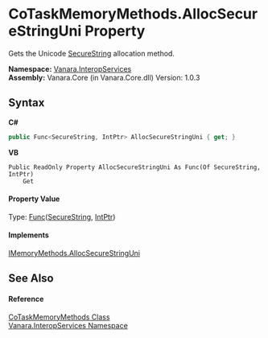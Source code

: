 # CoTaskMemoryMethods.AllocSecureStringUni Property 
 

Gets the Unicode <a href="http://msdn2.microsoft.com/en-us/library/7kt014s1" target="_blank">SecureString</a> allocation method.

**Namespace:**&nbsp;<a href="46913109-b3e0-3b59-6f7f-071f8aa90bf0">Vanara.InteropServices</a><br />**Assembly:**&nbsp;Vanara.Core (in Vanara.Core.dll) Version: 1.0.3

## Syntax

**C#**<br />
``` C#
public Func<SecureString, IntPtr> AllocSecureStringUni { get; }
```

**VB**<br />
``` VB
Public ReadOnly Property AllocSecureStringUni As Func(Of SecureString, IntPtr)
	Get
```


#### Property Value
Type: <a href="http://msdn2.microsoft.com/en-us/library/bb549151" target="_blank">Func</a>(<a href="http://msdn2.microsoft.com/en-us/library/7kt014s1" target="_blank">SecureString</a>, <a href="http://msdn2.microsoft.com/en-us/library/5he14kz8" target="_blank">IntPtr</a>)

#### Implements
<a href="eb992465-bb07-25b2-476f-d19ad2aec8a0">IMemoryMethods.AllocSecureStringUni</a><br />

## See Also


#### Reference
<a href="eaeeb474-8f9c-d785-cc32-06312b736aa5">CoTaskMemoryMethods Class</a><br /><a href="46913109-b3e0-3b59-6f7f-071f8aa90bf0">Vanara.InteropServices Namespace</a><br />